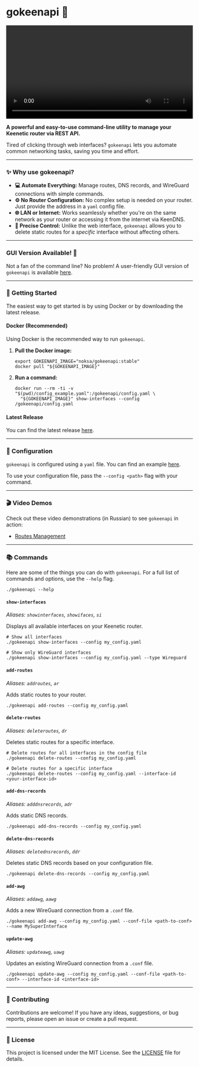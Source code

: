 # gokeenapi 🚀

<p align="center">
  <video src="https://github.com/user-attachments/assets/404e89cc-4675-42c4-ae93-4a0955b06348" width="100%"></video>
</p>

**A powerful and easy-to-use command-line utility to manage your Keenetic router via REST API.**

Tired of clicking through web interfaces? `gokeenapi` lets you automate common networking tasks, saving you time and effort.

---

### ✨ Why use gokeenapi?

*   **💻 Automate Everything:** Manage routes, DNS records, and WireGuard connections with simple commands.
*   **⚙️ No Router Configuration:** No complex setup is needed on your router. Just provide the address in a `yaml` config file.
*   **🌐 LAN or Internet:** Works seamlessly whether you're on the same network as your router or accessing it from the internet via KeenDNS.
*   **🎯 Precise Control:** Unlike the web interface, `gokeenapi` allows you to delete static routes for a *specific* interface without affecting others.

---

###  GUI Version Available! 🎨

Not a fan of the command line? No problem! A user-friendly GUI version of `gokeenapi` is available [here](https://github.com/Noksa/gokeenapiui).

---

### 🚀 Getting Started

The easiest way to get started is by using Docker or by downloading the latest release.

#### Docker (Recommended)

Using Docker is the recommended way to run `gokeenapi`.

1.  **Pull the Docker image:**
    ```shell
    export GOKEENAPI_IMAGE="noksa/gokeenapi:stable"
    docker pull "${GOKEENAPI_IMAGE}"
    ```

2.  **Run a command:**
    ```shell
    docker run --rm -ti -v "$(pwd)/config_example.yaml":/gokeenapi/config.yaml \
      "${GOKEENAPI_IMAGE}" show-interfaces --config /gokeenapi/config.yaml
    ```

#### Latest Release

You can find the latest release [here](https://github.com/Noksa/gokeenapi/releases).

---

### 🔧 Configuration

`gokeenapi` is configured using a `yaml` file. You can find an example [here](https://github.com/Noksa/gokeenapi/blob/main/config_example.yaml).

To use your configuration file, pass the `--config <path>` flag with your command.

---

### 🎬 Video Demos

Check out these video demonstrations (in Russian) to see `gokeenapi` in action:

*   [Routes Management](https://www.youtube.com/watch?v=lKX74btFypY)

---

### 📚 Commands

Here are some of the things you can do with `gokeenapi`. For a full list of commands and options, use the `--help` flag.

```shell
./gokeenapi --help
```

#### `show-interfaces`

*Aliases: `showinterfaces`, `showifaces`, `si`*

Displays all available interfaces on your Keenetic router.

```shell
# Show all interfaces
./gokeenapi show-interfaces --config my_config.yaml

# Show only WireGuard interfaces
./gokeenapi show-interfaces --config my_config.yaml --type Wireguard
```

#### `add-routes`

*Aliases: `addroutes`, `ar`*

Adds static routes to your router.

```shell
./gokeenapi add-routes --config my_config.yaml
```

#### `delete-routes`

*Aliases: `deleteroutes`, `dr`*

Deletes static routes for a specific interface.

```shell
# Delete routes for all interfaces in the config file
./gokeenapi delete-routes --config my_config.yaml

# Delete routes for a specific interface
./gokeenapi delete-routes --config my_config.yaml --interface-id <your-interface-id>
```

#### `add-dns-records`

*Aliases: `adddnsrecords`, `adr`*

Adds static DNS records.

```shell
./gokeenapi add-dns-records --config my_config.yaml
```

#### `delete-dns-records`

*Aliases: `deletednsrecords`, `ddr`*

Deletes static DNS records based on your configuration file.

```shell
./gokeenapi delete-dns-records --config my_config.yaml
```

#### `add-awg`

*Aliases: `addawg`, `aawg`*

Adds a new WireGuard connection from a `.conf` file.

```shell
./gokeenapi add-awg --config my_config.yaml --conf-file <path-to-conf> --name MySuperInterface
```

#### `update-awg`

*Aliases: `updateawg`, `uawg`*

Updates an existing WireGuard connection from a `.conf` file.

```shell
./gokeenapi update-awg --config my_config.yaml --conf-file <path-to-conf> --interface-id <interface-id>
```

---

### 🤝 Contributing

Contributions are welcome! If you have any ideas, suggestions, or bug reports, please open an issue or create a pull request.

---

### 📄 License

This project is licensed under the MIT License. See the [LICENSE](LICENSE) file for details.
